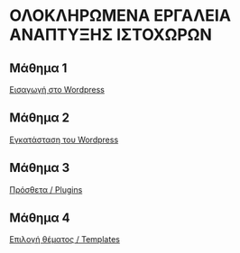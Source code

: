 # ΟΛΟΚΛΗΡΩΜΕΝΑ ΕΡΓΑΛΕΙΑ ΑΝΑΠΤΥΞΗΣ ΙΣΤΟΧΩΡΩΝ

## Μάθημα 1
[Εισαγωγή στο Wordpress](https://docs.google.com/document/d/1Eqk-9FyGESuqIfra2_FDKLbfNUxZ8IPqP8pWq_E2RlU/edit#heading=h.d2u4tucs4d3i)

## Μάθημα 2
[Εγκατάσταση του Wordpress](https://docs.google.com/document/d/1u-rP8j5jhIfxaSePhjqZAci8QW66R2IW-bXjQYl1PP0/edit?usp=sharing)

## Μάθημα 3
[Πρόσθετα / Plugins](https://docs.google.com/document/d/1mDtVOaQEtzJVW2VZSvmjaTBQMAidYm1vjqj7Yru400I/edit?usp=sharing)

## Μάθημα 4
[Επιλογή θέματος / Templates](https://docs.google.com/document/d/1sb_H14wSoj4NtkU9X-qC3oSr8hb2BQ004K69jAvsOXY/edit?usp=sharing)
